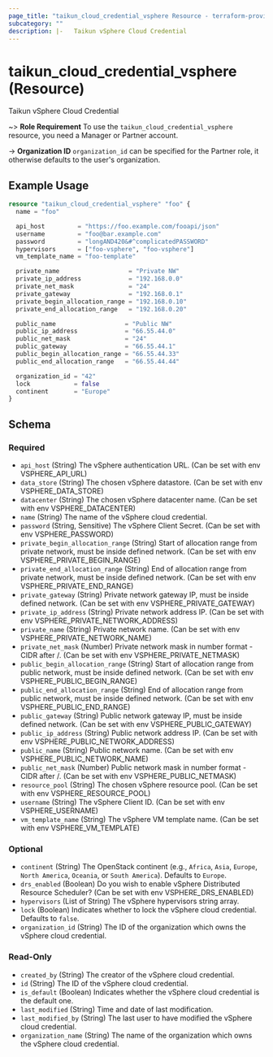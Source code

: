 ```yaml
---
page_title: "taikun_cloud_credential_vsphere Resource - terraform-provider-taikun"
subcategory: ""
description: |-   Taikun vSphere Cloud Credential
---
```


# taikun_cloud_credential_vsphere (Resource)

Taikun vSphere Cloud Credential

~> **Role Requirement** To use the `taikun_cloud_credential_vsphere` resource, you need a Manager or Partner account.

-> **Organization ID** `organization_id` can be specified for the Partner role, it otherwise defaults to the user's organization.

## Example Usage

```terraform
resource "taikun_cloud_credential_vsphere" "foo" {
  name = "foo"

  api_host         = "https://foo.example.com/fooapi/json"
  username         = "foo@bar.example.com"
  password         = "longAND420&#^complicatedPASSWORD"
  hypervisors      = ["foo-vsphere", "foo-vsphere"]
  vm_template_name = "foo-template"

  private_name                   = "Private NW"
  private_ip_address             = "192.168.0.0"
  private_net_mask               = "24"
  private_gateway                = "192.168.0.1"
  private_begin_allocation_range = "192.168.0.10"
  private_end_allocation_range   = "192.168.0.20"

  public_name                   = "Public NW"
  public_ip_address             = "66.55.44.0"
  public_net_mask               = "24"
  public_gateway                = "66.55.44.1"
  public_begin_allocation_range = "66.55.44.33"
  public_end_allocation_range   = "66.55.44.44"

  organization_id = "42"
  lock            = false
  continent       = "Europe"
}
```

<!-- schema generated by tfplugindocs -->
## Schema

### Required

- `api_host` (String) The vSphere authentication URL. (Can be set with env VSPHERE_API_URL)
- `data_store` (String) The chosen vSphere datastore. (Can be set with env VSPHERE_DATA_STORE)
- `datacenter` (String) The chosen vSphere datacenter name. (Can be set with env VSPHERE_DATACENTER)
- `name` (String) The name of the vSphere cloud credential.
- `password` (String, Sensitive) The vSphere Client Secret. (Can be set with env VSPHERE_PASSWORD)
- `private_begin_allocation_range` (String) Start of allocation range from private network, must be inside defined network. (Can be set with env VSPHERE_PRIVATE_BEGIN_RANGE)
- `private_end_allocation_range` (String) End of allocation range from private network, must be inside defined network. (Can be set with env VSPHERE_PRIVATE_END_RANGE)
- `private_gateway` (String) Private network gateway IP, must be inside defined network. (Can be set with env VSPHERE_PRIVATE_GATEWAY)
- `private_ip_address` (String) Private network address IP. (Can be set with env VSPHERE_PRIVATE_NETWORK_ADDRESS)
- `private_name` (String) Private network name. (Can be set with env VSPHERE_PRIVATE_NETWORK_NAME)
- `private_net_mask` (Number) Private network mask in number format - CIDR after /. (Can be set with env VSPHERE_PRIVATE_NETMASK)
- `public_begin_allocation_range` (String) Start of allocation range from public network, must be inside defined network. (Can be set with env VSPHERE_PUBLIC_BEGIN_RANGE)
- `public_end_allocation_range` (String) End of allocation range from public network, must be inside defined network. (Can be set with env VSPHERE_PUBLIC_END_RANGE)
- `public_gateway` (String) Public network gateway IP, must be inside defined network. (Can be set with env VSPHERE_PUBLIC_GATEWAY)
- `public_ip_address` (String) Public network address IP. (Can be set with env VSPHERE_PUBLIC_NETWORK_ADDRESS)
- `public_name` (String) Public network name. (Can be set with env VSPHERE_PUBLIC_NETWORK_NAME)
- `public_net_mask` (Number) Public network mask in number format - CIDR after /. (Can be set with env VSPHERE_PUBLIC_NETMASK)
- `resource_pool` (String) The chosen vSphere resource pool. (Can be set with env VSPHERE_RESOURCE_POOL)
- `username` (String) The vSphere Client ID. (Can be set with env VSPHERE_USERNAME)
- `vm_template_name` (String) The vSphere VM template name. (Can be set with env VSPHERE_VM_TEMPLATE)

### Optional

- `continent` (String) The OpenStack continent (e.g., `Africa`, `Asia`, `Europe`, `North America`, `Oceania`, or `South America`). Defaults to `Europe`.
- `drs_enabled` (Boolean) Do you wish to enable vSphere Distributed Resource Scheduler? (Can be set with env VSPHERE_DRS_ENABLED)
- `hypervisors` (List of String) The vSphere hypervisors string array.
- `lock` (Boolean) Indicates whether to lock the vSphere cloud credential. Defaults to `false`.
- `organization_id` (String) The ID of the organization which owns the vSphere cloud credential.

### Read-Only

- `created_by` (String) The creator of the vSphere cloud credential.
- `id` (String) The ID of the vSphere cloud credential.
- `is_default` (Boolean) Indicates whether the vSphere cloud credential is the default one.
- `last_modified` (String) Time and date of last modification.
- `last_modified_by` (String) The last user to have modified the vSphere cloud credential.
- `organization_name` (String) The name of the organization which owns the vSphere cloud credential.
